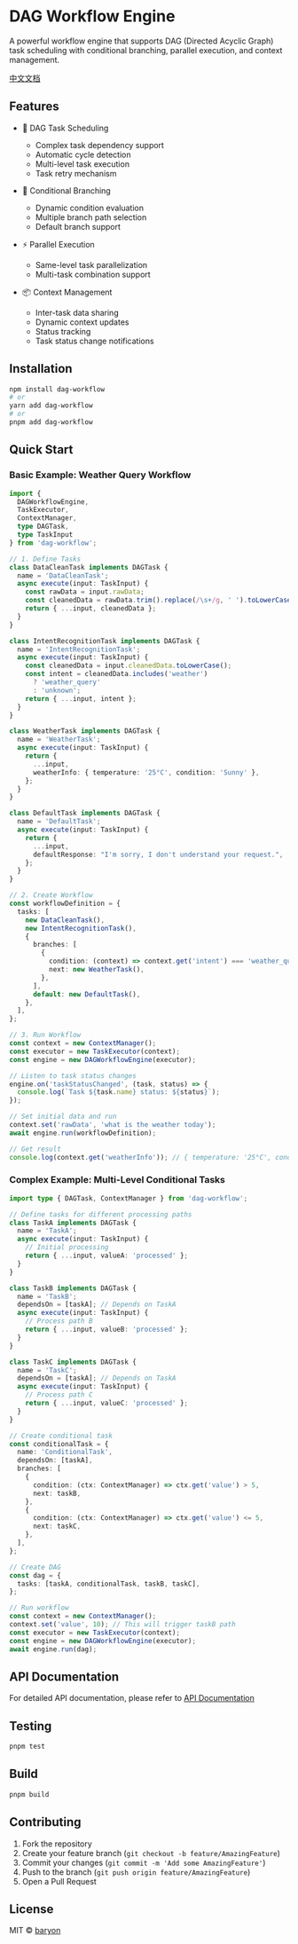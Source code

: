 # DAG Workflow Engine

A powerful workflow engine that supports DAG (Directed Acyclic Graph) task scheduling with conditional branching, parallel execution, and context management.

[中文文档](./README.zh.md)

## Features

- 🔄 DAG Task Scheduling
  - Complex task dependency support
  - Automatic cycle detection
  - Multi-level task execution
  - Task retry mechanism
  
- 🔀 Conditional Branching
  - Dynamic condition evaluation
  - Multiple branch path selection
  - Default branch support
  
- ⚡ Parallel Execution
  - Same-level task parallelization
  - Multi-task combination support
  
- 📦 Context Management
  - Inter-task data sharing
  - Dynamic context updates
  - Status tracking
  - Task status change notifications

## Installation

```bash
npm install dag-workflow
# or
yarn add dag-workflow
# or
pnpm add dag-workflow
```

## Quick Start

### Basic Example: Weather Query Workflow

```typescript
import { 
  DAGWorkflowEngine, 
  TaskExecutor, 
  ContextManager,
  type DAGTask,
  type TaskInput 
} from 'dag-workflow';

// 1. Define Tasks
class DataCleanTask implements DAGTask {
  name = 'DataCleanTask';
  async execute(input: TaskInput) {
    const rawData = input.rawData;
    const cleanedData = rawData.trim().replace(/\s+/g, ' ').toLowerCase();
    return { ...input, cleanedData };
  }
}

class IntentRecognitionTask implements DAGTask {
  name = 'IntentRecognitionTask';
  async execute(input: TaskInput) {
    const cleanedData = input.cleanedData.toLowerCase();
    const intent = cleanedData.includes('weather')
      ? 'weather_query'
      : 'unknown';
    return { ...input, intent };
  }
}

class WeatherTask implements DAGTask {
  name = 'WeatherTask';
  async execute(input: TaskInput) {
    return {
      ...input,
      weatherInfo: { temperature: '25°C', condition: 'Sunny' },
    };
  }
}

class DefaultTask implements DAGTask {
  name = 'DefaultTask';
  async execute(input: TaskInput) {
    return {
      ...input,
      defaultResponse: "I'm sorry, I don't understand your request.",
    };
  }
}

// 2. Create Workflow
const workflowDefinition = {
  tasks: [
    new DataCleanTask(),
    new IntentRecognitionTask(),
    {
      branches: [
        {
          condition: (context) => context.get('intent') === 'weather_query',
          next: new WeatherTask(),
        },
      ],
      default: new DefaultTask(),
    },
  ],
};

// 3. Run Workflow
const context = new ContextManager();
const executor = new TaskExecutor(context);
const engine = new DAGWorkflowEngine(executor);

// Listen to task status changes
engine.on('taskStatusChanged', (task, status) => {
  console.log(`Task ${task.name} status: ${status}`);
});

// Set initial data and run
context.set('rawData', 'what is the weather today');
await engine.run(workflowDefinition);

// Get result
console.log(context.get('weatherInfo')); // { temperature: '25°C', condition: 'Sunny' }
```

### Complex Example: Multi-Level Conditional Tasks

```typescript
import type { DAGTask, ContextManager } from 'dag-workflow';

// Define tasks for different processing paths
class TaskA implements DAGTask {
  name = 'TaskA';
  async execute(input: TaskInput) {
    // Initial processing
    return { ...input, valueA: 'processed' };
  }
}

class TaskB implements DAGTask {
  name = 'TaskB';
  dependsOn = [taskA]; // Depends on TaskA
  async execute(input: TaskInput) {
    // Process path B
    return { ...input, valueB: 'processed' };
  }
}

class TaskC implements DAGTask {
  name = 'TaskC';
  dependsOn = [taskA]; // Depends on TaskA
  async execute(input: TaskInput) {
    // Process path C
    return { ...input, valueC: 'processed' };
  }
}

// Create conditional task
const conditionalTask = {
  name: 'ConditionalTask',
  dependsOn: [taskA],
  branches: [
    {
      condition: (ctx: ContextManager) => ctx.get('value') > 5,
      next: taskB,
    },
    {
      condition: (ctx: ContextManager) => ctx.get('value') <= 5,
      next: taskC,
    },
  ],
};

// Create DAG
const dag = {
  tasks: [taskA, conditionalTask, taskB, taskC],
};

// Run workflow
const context = new ContextManager();
context.set('value', 10); // This will trigger taskB path
const executor = new TaskExecutor(context);
const engine = new DAGWorkflowEngine(executor);
await engine.run(dag);
```

## API Documentation

For detailed API documentation, please refer to [API Documentation](./docs/api.md)

## Testing

```bash
pnpm test
```

## Build

```bash
pnpm build
```

## Contributing

1. Fork the repository
2. Create your feature branch (`git checkout -b feature/AmazingFeature`)
3. Commit your changes (`git commit -m 'Add some AmazingFeature'`)
4. Push to the branch (`git push origin feature/AmazingFeature`)
5. Open a Pull Request

## License

MIT © [baryon](https://github.com/baryon)